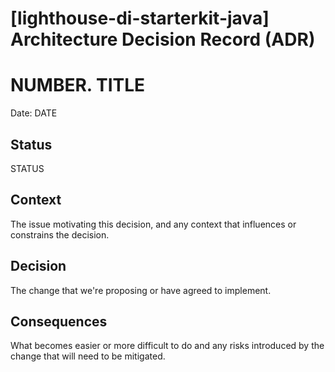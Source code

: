 # [lighthouse-di-starterkit-java] Architecture Decision Record (ADR)

# NUMBER. TITLE

Date: DATE

## Status

STATUS

## Context

The issue motivating this decision, and any context that influences or constrains the decision.

## Decision

The change that we're proposing or have agreed to implement.

## Consequences

What becomes easier or more difficult to do and any risks introduced by the change that will need to be mitigated.

